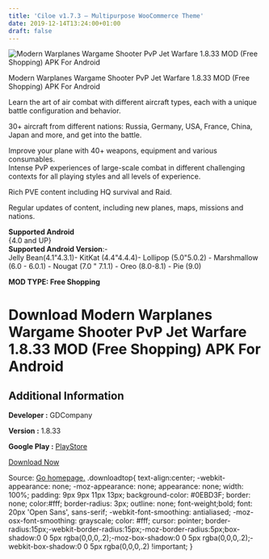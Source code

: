 ```yaml
---
title: 'Ciloe v1.7.3 – Multipurpose WooCommerce Theme'
date: 2019-12-14T13:24:00+01:00
draft: false
---
```


![Modern Warplanes Wargame Shooter PvP Jet Warfare 1.8.33 MOD (Free Shopping) APK For Android](https://i0.wp.com/apkhome.net/wp-content/uploads/2019/11/Modern-Warplanes-Wargame-Shooter-PvP-Jet-Warfare-1.png "Modern Warplanes Wargame Shooter PvP Jet Warfare 1.8.33 MOD (Free Shopping) APK For Android")

  

Modern Warplanes Wargame Shooter PvP Jet Warfare 1.8.33 MOD (Free Shopping) APK For Android

Learn the art of air combat with different aircraft types, each with a unique battle configuration and behavior.

30+ aircraft from different nations: Russia, Germany, USA, France, China, Japan and more, and get into the battle.

Improve your plane with 40+ weapons, equipment and various consumables.  
Intense PvP experiences of large-scale combat in different challenging contexts for all playing styles and all levels of experience.

Rich PVE content including HQ survival and Raid.

Regular updates of content, including new planes, maps, missions and nations.

**Supported Android**  
{4.0 and UP}  
**Supported Android Version**:-  
Jelly Bean(4.1"4.3.1)- KitKat (4.4"4.4.4)- Lollipop (5.0"5.0.2) - Marshmallow (6.0 - 6.0.1) - Nougat (7.0 " 7.1.1) - Oreo (8.0-8.1) - Pie (9.0)

**MOD TYPE: Free Shopping**

Download Modern Warplanes Wargame Shooter PvP Jet Warfare 1.8.33 MOD (Free Shopping) APK For Android
====================================================================================================

Additional Information
----------------------

**Developer :** GDCompany

**Version :** 1.8.33

**Google Play :** [PlayStore](https://play.google.com/store/apps/details?id=com.EvilChaotic.ModernWarplanes)

  

[Download Now](https://store4app.co/post/modern-warplanes-wargame-shooter-pvp-jet-warfare-1-8-33-mod-free-shopping-apk-for-android_1574706360)

  
Source: [Go homepage.](https://store4app.co/post/modern-warplanes-wargame-shooter-pvp-jet-warfare-1-8-33-mod-free-shopping-apk-for-android_1574706360) .downloadtop{ text-align:center; -webkit-appearance: none; -moz-appearance: none; appearance: none; width: 100%; padding: 9px 9px 11px 13px; background-color: #0EBD3F; border: none; color:#fff; border-radius: 3px; outline: none; font-weight;bold; font: 20px 'Open Sans', sans-serif; -webkit-font-smoothing: antialiased; -moz-osx-font-smoothing: grayscale; color: #fff; cursor: pointer; border-radius:15px;-webkit-border-radius:15px;-moz-border-radius:5px;box-shadow:0 0 5px rgba(0,0,0,.2);-moz-box-shadow:0 0 5px rgba(0,0,0,.2);-webkit-box-shadow:0 0 5px rgba(0,0,0,.2) !important; }